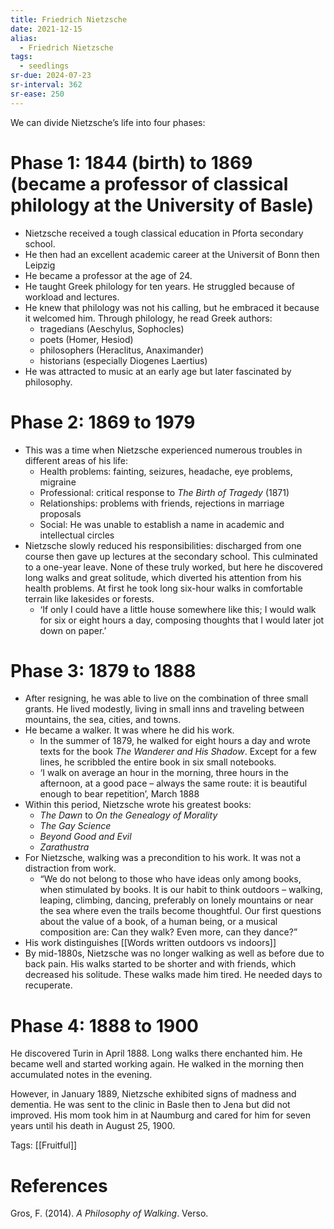```yaml
---
title: Friedrich Nietzsche
date: 2021-12-15
alias:
  - Friedrich Nietzsche
tags:
  - seedlings
sr-due: 2024-07-23
sr-interval: 362
sr-ease: 250
---
```


We can divide Nietzsche’s life into four phases:

# Phase 1: 1844 (birth) to 1869 (became a professor of classical philology at the University of Basle)

- Nietzsche received a tough classical education in Pforta secondary school.
- He then had an excellent academic career at the Universit of Bonn then Leipzig
- He became a professor at the age of 24.
- He taught Greek philology for ten years. He struggled because of workload and lectures.
- He knew that philology was not his calling, but he embraced it because it welcomed him. Through philology, he read Greek authors:
   - tragedians (Aeschylus, Sophocles)
   - poets (Homer, Hesiod)
   - philosophers (Heraclitus, Anaximander)
   - historians (especially Diogenes Laertius)
- He was attracted to music at an early age but later fascinated by philosophy.

# Phase 2: 1869 to 1979

- This was a time when Nietzsche experienced numerous troubles in different areas of his life:
   - Health problems: fainting, seizures, headache, eye problems, migraine
   - Professional: critical response to *The Birth of Tragedy* (1871)
   - Relationships: problems with friends, rejections in marriage proposals
   - Social: He was unable to establish a name in academic and intellectual circles
- Nietzsche slowly reduced his responsibilities: discharged from one course then gave up lectures at the secondary school. This culminated to a one-year leave. None of these truly worked, but here he discovered long walks and great solitude, which diverted his attention from his health problems. At first he took long six-hour walks in comfortable terrain like lakesides or forests.
   - ‘If only I could have a little house somewhere like this; I would walk for six or eight hours a day, composing thoughts that I would later jot down on paper.’

# Phase 3: 1879 to 1888

- After resigning, he was able to live on the combination of three small grants. He lived modestly, living in small inns and traveling between mountains, the sea, cities, and towns.
- He became a walker. It was where he did his work.
   - In the summer of 1879, he walked for eight hours a day and wrote texts for the book *The Wanderer and His Shadow*. Except for a few lines, he scribbled the entire book in six small notebooks.
   - ‘I walk on average an hour in the morning, three hours in the afternoon, at a good pace – always the same route: it is beautiful enough to bear repetition’, March 1888
- Within this period, Nietzsche wrote his greatest books:
   - *The Dawn* to *On the Genealogy of Morality*
   - *The Gay Science*
   - *Beyond Good and Evil*
   - *Zarathustra*
- For Nietzsche, walking was a precondition to his work. It was not a distraction from work.
   - “We do not belong to those who have ideas only among books, when stimulated by books. It is our habit to think outdoors – walking, leaping, climbing, dancing, preferably on lonely mountains or near the sea where even the trails become thoughtful. Our first questions about the value of a book, of a human being, or a musical composition are: Can they walk? Even more, can they dance?”
- His work distinguishes [[Words written outdoors vs indoors]]
- By mid-1880s, Nietzsche was no longer walking as well as before due to back pain. His walks started to be shorter and with friends, which decreased his solitude. These walks made him tired. He needed days to recuperate.

# Phase 4: 1888 to 1900

He discovered Turin in April 1888. Long walks there enchanted him. He became well and started working again. He walked in the morning then accumulated notes in the evening.

However, in January 1889, Nietzsche exhibited signs of madness and dementia. He was sent to the clinic in Basle then to Jena but did not improved. His mom took him in at Naumburg and cared for him for seven years until his death in August 25, 1900.

Tags: [[Fruitful]]

# References

Gros, F. (2014). *A Philosophy of Walking*. Verso.

